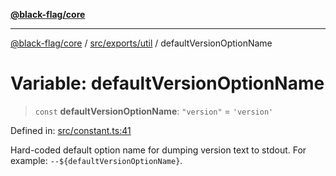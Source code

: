 [**@black-flag/core**](../../../../README.md)

***

[@black-flag/core](../../../../README.md) / [src/exports/util](../README.md) / defaultVersionOptionName

# Variable: defaultVersionOptionName

> `const` **defaultVersionOptionName**: `"version"` = `'version'`

Defined in: [src/constant.ts:41](https://github.com/Xunnamius/black-flag/blob/80aa4a39c172096a78cb27464b3ff055c511121d/src/constant.ts#L41)

Hard-coded default option name for dumping version text to stdout. For
example: `--${defaultVersionOptionName}`.
